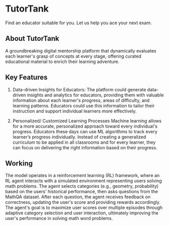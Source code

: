 # TutorTank
Find an educator suitable for you. Let us help you ace your next exam.


## About TutorTank
A groundbreaking digital mentorship platform that
dynamically evaluates each learner's grasp of concepts at every
stage, offering curated educational material to enrich their
learning adventure.

## Key Features
1. Data-driven Insights for Educators: The platform could generate data-driven insights and analytics for educators, providing them with valuable information about each learner's progress, areas of difficulty, and learning patterns. Educators could use this information to tailor their instruction and support individual learners more effectively.

2. Personalized/ Customized Learning Processes Machine learning allows for a more accurate, personalized approach toward every individual's progress. Educators these days can use ML algorithms to track every learner’s progress individually. Instead of creating a generalized curriculum to be applied in all classrooms and for every learner, they can focus on delivering the right information based on their progress.

## Working
The model operates in a reinforcement learning (RL) framework, where an RL agent interacts with a simulated environment representing users solving math problems. The agent selects categories (e.g., geometry, probability) based on the users' historical performance, then asks questions from the MathQA dataset. After each question, the agent receives feedback on correctness, updating the user's score and providing rewards accordingly. The agent's goal is to maximize user scores over multiple episodes through adaptive category selection and user interaction, ultimately improving the user's performance in solving math word problems.
